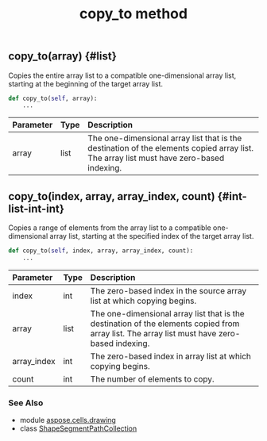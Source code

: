 ﻿---
title: copy_to method
second_title: Aspose.Cells for Python via .NET API References
description: 
type: docs
weight: 40
url: /aspose.cells.drawing/shapesegmentpathcollection/copy_to/
is_root: false
---

## copy_to(array) {#list}

Copies the entire array list to a compatible one-dimensional array list, starting at the beginning of the target array list.



```python
def copy_to(self, array):
    ...
```


| Parameter | Type | Description |
| :- | :- | :- |
| array | list | The one-dimensional array list that is the destination of the elements copied array list. The array list must have zero-based indexing. |


## copy_to(index, array, array_index, count) {#int-list-int-int}

Copies a range of elements from the array list to a compatible one-dimensional array list, starting at the specified index of the target array list.



```python
def copy_to(self, index, array, array_index, count):
    ...
```


| Parameter | Type | Description |
| :- | :- | :- |
| index | int | The zero-based index in the source array list at which copying begins. |
| array | list | The one-dimensional array list that is the destination of the elements copied from array list. The array list must have zero-based indexing. |
| array_index | int | The zero-based index in array list at which copying begins. |
| count | int | The number of elements to copy. |



### See Also
* module [aspose.cells.drawing](../../)
* class [ShapeSegmentPathCollection](/cells/python-net/aspose.cells.drawing/shapesegmentpathcollection)
